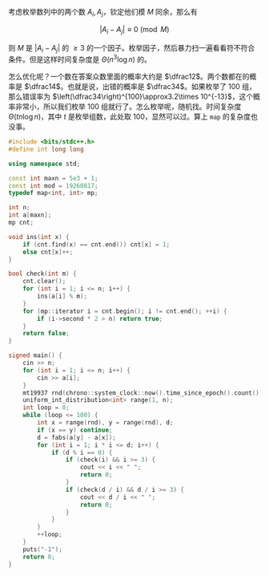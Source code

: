 考虑枚举数列中的两个数 $A_i,A_j$，钦定他们模 $M$ 同余，那么有

$$|A_i-A_j|\equiv 0\pmod M$$

则 $M$ 是 $|A_i-A_j|$ 的 $\ge 3$ 的一个因子。枚举因子，然后暴力扫一遍看看符不符合条件。但是这样时间复杂度是 $\Theta(n^3\log n)$ 的。

怎么优化呢？一个数在答案众数里面的概率大约是 $\dfrac12$。两个数都在的概率是 $\dfrac14$。也就是说，出错的概率是 $\dfrac34$。如果枚举了 $100$ 组，那么错误率为 $\left(\dfrac34\right)^{100}\approx3.2\times 10^{-13}$，这个概率非常小，所以我们枚举 $100$ 组就行了。怎么枚举呢，随机找。时间复杂度 $\Theta(tn\log n)$，其中 $t$ 是枚举组数，此处取 $100$，显然可以过。算上 `map` 的复杂度也没事。

```cpp
#include <bits/stdc++.h>
#define int long long

using namespace std;

const int maxn = 5e3 + 1;
const int mod = 19260817;
typedef map<int, int> mp;

int n;
int a[maxn];
mp cnt;

void ins(int x) {
	if (cnt.find(x) == cnt.end()) cnt[x] = 1;
	else cnt[x]++;
}

bool check(int m) {
	cnt.clear();
	for (int i = 1; i <= n; i++) {
		ins(a[i] % m);
	}
	for (mp::iterator i = cnt.begin(); i != cnt.end(); ++i) {
		if (i->second * 2 > n) return true;
	}
	return false;
}

signed main() {
	cin >> n;
	for (int i = 1; i <= n; i++) {
		cin >> a[i];
	}
	mt19937 rnd(chrono::system_clock::now().time_since_epoch().count());
	uniform_int_distribution<int> range(1, n);
	int loop = 0;
	while (loop <= 100) {
		int x = range(rnd), y = range(rnd), d;
		if (x == y) continue;
		d = fabs(a[y] - a[x]);
		for (int i = 1; i * i <= d; i++) {
			if (d % i == 0) {
				if (check(i) && i >= 3) {
					cout << i << " ";
					return 0;
				}
				if (check(d / i) && d / i >= 3) {
					cout << d / i << " ";
					return 0;
				}
			}
		}
		++loop;
	}
	puts("-1");
	return 0;
}